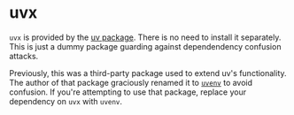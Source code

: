 # uvx

`uvx` is provided by the [uv package](https://pypi.org/project/uv/). There is no need to install it
separately. This is just a dummy package guarding against dependendency confusion attacks.

Previously, this was a third-party package used to extend uv's functionality. The author of that
package graciously renamed it to [`uvenv`](https://pypi.org/project/uvenv/) to avoid confusion. If
you're attempting to use that package, replace your dependency on `uvx` with `uvenv`.
